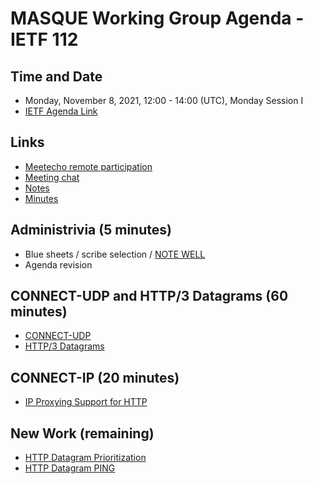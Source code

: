 # MASQUE Working Group Agenda - IETF 112

## Time and Date

* Monday, November 8, 2021, 12:00 - 14:00 (UTC), Monday Session I
* [IETF Agenda Link](https://datatracker.ietf.org/meeting/112/agenda/?show=masque)

## Links

* [Meetecho remote participation](https://meetings.conf.meetecho.com/ietf112/?group=masque&short=&item=1)
* [Meeting chat](xmpp:masque@jabber.ietf.org?join) 
* [Notes](https://codimd.ietf.org/notes-ietf-112-masque) 
* [Minutes](https://datatracker.ietf.org/doc/minutes-112-masque/)

## Administrivia (5 minutes)

* Blue sheets / scribe selection / [NOTE WELL](https://www.ietf.org/about/note-well.html) 
* Agenda revision

## CONNECT-UDP and HTTP/3 Datagrams (60 minutes)

- [CONNECT-UDP](https://datatracker.ietf.org/doc/draft-ietf-masque-connect-udp/)
- [HTTP/3 Datagrams](https://datatracker.ietf.org/doc/draft-ietf-masque-h3-datagram/)

## CONNECT-IP (20 minutes)

- [IP Proxying Support for HTTP](TBD)

## New Work (remaining)

- [HTTP Datagram Prioritization](https://datatracker.ietf.org/doc/draft-pardue-masque-dgram-priority/)
- [HTTP Datagram PING](https://datatracker.ietf.org/doc/draft-schwartz-masque-h3-datagram-ping/)
